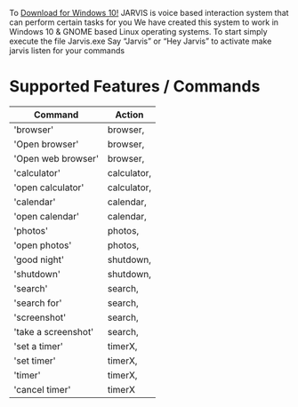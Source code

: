 To  [Download for Windows 10!](https://drive.google.com/uc?id=179uiy0gB71m1NUrBKA5px4HOoB2KuxmX&export=download) 
JARVIS is voice based interaction system that can perform certain tasks for you
We have created this system to work in Windows 10 & GNOME based Linux operating systems. 
To start simply execute the file Jarvis.exe
Say “Jarvis” or “Hey Jarvis” to activate make jarvis listen for your commands

# Supported Features / Commands

   

Command | Action
------------ | -------------
'browser' | browser,
    'Open browser'|browser,
    'Open web browser'|browser,
    'calculator'|calculator,
    'open calculator'|calculator,
    'calendar'|calendar,
    'open calendar'|calendar,
    'photos'|photos,
    'open photos'|photos,
    'good night'|shutdown,
    'shutdown'|shutdown,
    'search'|search,
    'search for'|search,
    'screenshot'|search,
    'take a screenshot'|search,
    'set a timer'|timerX,
    'set timer'|timerX,
    'timer'|timerX,
    'cancel timer'|timerX
  
    
